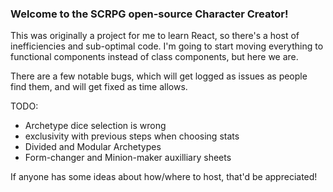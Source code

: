 ### Welcome to the SCRPG open-source Character Creator!

This was originally a project for me to learn React, so there's a host of inefficiencies and sub-optimal code. I'm going to start moving everything to functional components instead of class components, but here we are.

There are a few notable bugs, which will get logged as issues as people find them, and will get fixed as time allows.

TODO:  
- Archetype dice selection is wrong
- exclusivity with previous steps when choosing stats
- Divided and Modular Archetypes
- Form-changer and Minion-maker auxilliary sheets

If anyone has some ideas about how/where to host, that'd be appreciated!
